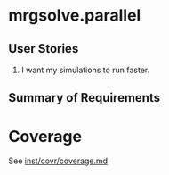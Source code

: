 
# mrgsolve.parallel

## User Stories

1. I want my simulations to run faster.
   
## Summary of Requirements


# Coverage
See [inst/covr/coverage.md](../covr/coverage.md)



